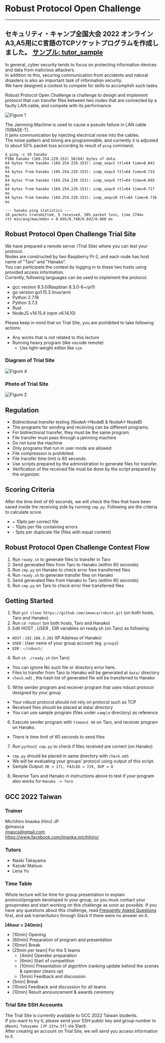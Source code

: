 # Robust Protocol Open Challenge

---
セキュリティ・キャンプ全国大会 2022 オンライン　A3,A5用にC言語のTCPソケットプログラムを作成しました。
[サンプル: tutor_sample](./tutor_sample/)
---

In general, cyber security tends to focus on protecting information devices and data from malicious attackers.  
In addition to this, securing communication from accidents and natural disasters is also an important task of information security.  
We have designed a contest to compete for skills to accomplish such tasks.  

Robust Protocol Open Challenge is challenge to design and implement protocol that can transfer files between two nodes that are connected by a faulty LAN cable, and compete with its performance.

![Figure 1](img/fig1.png) 

The Jamming Machine is used to cause a pseudo failure in LAN cable (10BASE-T).  
It jams communication by injecting electrical noise into the cables.  
The noise pattern and timing are programmable, and currently it is adjusted to about 50% packet loss according to result of `ping` command.

```plaintext
$ ping -c 10 hanako
PING hanako (169.254.229.153) 56(84) bytes of data.
64 bytes from hanako (169.254.229.153): icmp_seq=1 ttl=64 time=0.842 ms
64 bytes from hanako (169.254.229.153): icmp_seq=3 ttl=64 time=0.733 ms
64 bytes from hanako (169.254.229.153): icmp_seq=5 ttl=64 time=0.695 ms
64 bytes from hanako (169.254.229.153): icmp_seq=9 ttl=64 time=0.717 ms
64 bytes from hanako (169.254.229.153): icmp_seq=10 ttl=64 time=0.716 ms

--- hanako ping statistics ---
10 packets transmitted, 5 received, 50% packet loss, time 274ms
rtt min/avg/max/mdev = 0.695/0.740/0.842/0.060 ms
```

## Robust Protocol Open Challenge Trial Site

We have prepared a remote server (Trial Site) where you can test your protocol.  
Nodes are constructed by two Raspberry Pi-2, and each node has host name of "Taro" and "Hanako".  
You can participate the contest by logging in to these two hosts using provided access information.  
Currently, following languages can be used to implement the protocol.  

- gcc version 8.3.0(Raspbian 8.3.0-6+rpi1)  
- go version go1.15.3 linux/arm  
- Python 2.7.16  
- Python 3.7.3  
- Rust  
- NodeJS v14.15.4 (npm v6.14.10)

Please keep in mind that on Trial Site, you are prohibited to take following actions:

- Any works that is not related to this lecture
- Running heavy program (like vscode remote)
    - Use light-weight editor like `vim`

### Diagram of Trial Site

![Figure 4](img/fig4.png)

### Photo of Trial Site

![Figure 2](img/fig2.png)

## Regulation

- Bidirectional transfer testing (NodeA->NodeB & NodeA<-NodeB)
- The programs for sending and receiving can be different programs.
- For bidirectional transfer, they must be the same program.
- File transfer must pass through a jamming machine
- Do not tune the machine
- Only programs that run in user mode are allowed
- File compression is prohibited.
- File transfer time limit is 60 seconds.
- Use scripts prepared by the administration to generate files for transfer.
- Verification of the received file must be done by the script prepared by the organizer.

## Scoring Criteria

After the time limit of 60 seconds, we will check the files that have been saved inside the receiving side by running `cmp.py`. Following are the criteria to calculate score.
  
- \+ 10pts per correct file  
- \- 10pts per file containing errors  
- \- 5pts per duplicate file (files with equal content)  

## Robust Protocol Open Challenge Contest Flow

1. Run `ready.sh` to generate files to transfer in Taro
2. Send generated files from Taro to Hanako (within 60 seconds)
3. Run `cmp.py` on Hanako to check error free transferred files
4. Run `ready.sh` to generate transfer files on Hanako
5. Send generated files from Hanako to Taro (within 60 seconds)
6. Run `cmp.py` on Taro to check error free transferred files

## Getting Started

1. Run `git clone https://github.com/imaoca/robust.git` (on both hosts, Taro and Hanako)
2. Run `cd robust` (on both hosts, Taro and Hanako)
3. Edit HOST , USER , DIR variables on ready.sh (on Taro) as following:
  - `HOST` : `192.168.3.202` (IP Address of Hanako)
  - `USER` : User name of your group account (eg. `group1`)
  - `DIR` : `~/robust/`
4. Run `sh ./ready.sh` (on Taro)
  - You can ignore No such file or directory error here.
  - Files to transfer from Taro to Hanako will be generated at `data/` directory
  - `check.md5` , the hash list of generated file will be transferred to Hanako
5. Write sender program and receiver program that uses robust protocol designed by your group
  - Your robust protocol should not rely on protocol such as TCP
  - Received files should be placed at data/ directory
  - You can use sample program (files under `sample` directory) as reference
6. Execute sender program with `timeout 60` on Taro, and receiver program on Hanako.
  - There is time limit of 60 seconds to send files
7. Run `python3 cmp.py` to check if files received are correct (on Hanako)
  - `cmp.py` should be placed in same directory with `check.md5` 
  - We will be evaluating your groups' protocol using output of this script.
  - Sample Output: `OK = 271, FAILED = 729, DUP = 0` 
8. Reverse Taro and Hanako in instructions above to test if your program also works for `Hanako -> Taro`

## GCC 2022 Taiwan  

### Trainer

Michihiro Imaoka (Hiro) JP  
@imaoca  
imaoca@gmail.com  
https://www.facebook.com/imaoka.micihihiro/

### Tutors

- Naoki Takayama  
- Kazuki Matsuo  
- Lena Yu

### Time Table

Whole lecture will be time for group presentation to explain protocol/program developed in your group, so you must contact your groupmates and start working on this challenge as soon as possible. If you have any questions about this challenge, read [Frequently Asked Questions](./faq.md) first, and ask trainer/tutors through Slack if there were no answer on it.

**[4hour = 240min]** 

- [10min] Opening
- [60min] Preparation of program and presentation
- [10min] Break
- [25min per team] For the 5 teams
  - [4min] Operator preparation
  - [6min] Start of competition
  - [10min] Presentation of algorithm (ranking update behind the scenes & operator cleans up)
  - [5min] Feedback and discussion
- [5min] Break
- [15min] Feedback and discussion for all teams
- [10min] Result announcement & awards ceremony

### Trial Site SSH Accounts

The Trial Site is currently available to GCC 2022 Taiwan students.  
If you want to try it, please send your SSH public key and group number to `@Naoki Takayama [JP.22tw.Sf]` via Slack.   
After creating an account on Trial Site, we will send you access information to it.  
